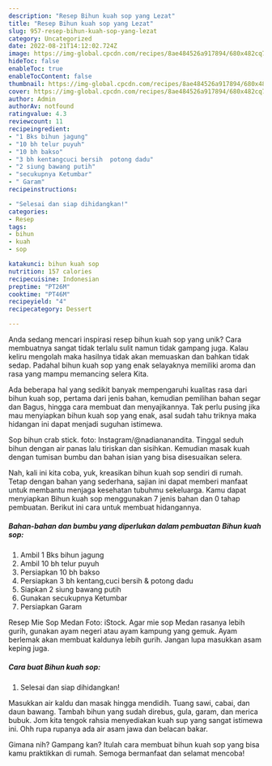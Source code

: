```yaml
---
description: "Resep Bihun kuah sop yang Lezat"
title: "Resep Bihun kuah sop yang Lezat"
slug: 957-resep-bihun-kuah-sop-yang-lezat
category: Uncategorized
date: 2022-08-21T14:12:02.724Z
image: https://img-global.cpcdn.com/recipes/8ae484526a917894/680x482cq70/bihun-kuah-sop-foto-resep-utama.jpg
hideToc: false
enableToc: true
enableTocContent: false
thumbnail: https://img-global.cpcdn.com/recipes/8ae484526a917894/680x482cq70/bihun-kuah-sop-foto-resep-utama.jpg
cover: https://img-global.cpcdn.com/recipes/8ae484526a917894/680x482cq70/bihun-kuah-sop-foto-resep-utama.jpg
author: Admin
authorAv: notfound
ratingvalue: 4.3
reviewcount: 11
recipeingredient:
- "1 Bks bihun jagung"
- "10 bh telur puyuh"
- "10 bh bakso"
- "3 bh kentangcuci bersih  potong dadu"
- "2 siung bawang putih"
- "secukupnya Ketumbar"
- " Garam"
recipeinstructions:

- "Selesai dan siap dihidangkan!"
categories:
- Resep
tags:
- bihun
- kuah
- sop

katakunci: bihun kuah sop 
nutrition: 157 calories
recipecuisine: Indonesian
preptime: "PT26M"
cooktime: "PT46M"
recipeyield: "4"
recipecategory: Dessert

---
```





Anda sedang mencari inspirasi resep bihun kuah sop yang unik? Cara membuatnya sangat tidak terlalu sulit namun tidak gampang juga. Kalau keliru mengolah maka hasilnya tidak akan memuaskan dan bahkan tidak sedap. Padahal bihun kuah sop yang enak selayaknya memiliki aroma dan rasa yang mampu memancing selera Kita.





Ada beberapa hal yang sedikit banyak mempengaruhi kualitas rasa dari bihun kuah sop, pertama dari jenis bahan, kemudian pemilihan bahan segar dan Bagus, hingga cara membuat dan menyajikannya. Tak perlu pusing jika mau menyiapkan bihun kuah sop yang enak,      asal sudah tahu triknya maka hidangan ini dapat menjadi suguhan istimewa.














Sop bihun crab stick. foto: Instagram/@nadiananandita. Tinggal seduh bihun dengan air panas lalu tiriskan dan sisihkan. Kemudian masak kuah dengan tumisan bumbu dan bahan isian yang bisa disesuaikan selera.






Nah, kali ini kita coba, yuk, kreasikan bihun kuah sop sendiri di rumah. Tetap dengan bahan yang sederhana, sajian ini dapat memberi manfaat untuk membantu menjaga kesehatan tubuhmu sekeluarga. Kamu dapat menyiapkan Bihun kuah sop menggunakan 7 jenis bahan dan 0 tahap pembuatan. Berikut ini cara untuk membuat hidangannya.

<!--inarticleads1-->

##### Bahan-bahan dan bumbu yang diperlukan dalam pembuatan Bihun kuah sop:

1. Ambil 1 Bks bihun jagung
1. Ambil 10 bh telur puyuh
1. Persiapkan 10 bh bakso
1. Persiapkan 3 bh kentang,cuci bersih &amp; potong dadu
1. Siapkan 2 siung bawang putih
1. Gunakan secukupnya Ketumbar
1. Persiapkan  Garam


Resep Mie Sop Medan Foto: iStock. Agar mie sop Medan rasanya lebih gurih, gunakan ayam negeri atau ayam kampung yang gemuk. Ayam berlemak akan membuat kaldunya lebih gurih. Jangan lupa masukkan asam keping juga. 

<!--inarticleads2-->

##### Cara buat Bihun kuah sop:


1. Selesai dan siap dihidangkan!

Masukkan air kaldu dan masak hingga mendidih. Tuang sawi, cabai, dan daun bawang. Tambah bihun yang sudah direbus, gula, garam, dan merica bubuk. Jom kita tengok rahsia menyediakan kuah sup yang sangat istimewa ini. Ohh rupa rupanya ada air asam jawa dan belacan bakar. 

Gimana nih? Gampang kan? Itulah cara membuat bihun kuah sop yang bisa kamu praktikkan di rumah. Semoga bermanfaat dan selamat mencoba!

